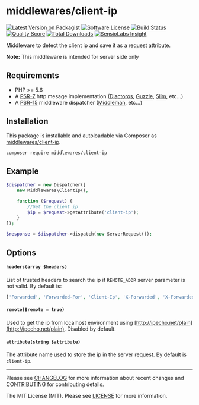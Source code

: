 # middlewares/client-ip

[![Latest Version on Packagist][ico-version]][link-packagist]
[![Software License][ico-license]](LICENSE.md)
[![Build Status][ico-travis]][link-travis]
[![Quality Score][ico-scrutinizer]][link-scrutinizer]
[![Total Downloads][ico-downloads]][link-downloads]
[![SensioLabs Insight][ico-sensiolabs]][link-sensiolabs]

Middleware to detect the client ip and save it as a request attribute.

**Note:** This middleware is intended for server side only

## Requirements

* PHP >= 5.6
* A [PSR-7](https://packagist.org/providers/psr/http-message-implementation) http mesage implementation ([Diactoros](https://github.com/zendframework/zend-diactoros), [Guzzle](https://github.com/guzzle/psr7), [Slim](https://github.com/slimphp/Slim), etc...)
* A [PSR-15](https://github.com/http-interop/http-middleware) middleware dispatcher ([Middleman](https://github.com/mindplay-dk/middleman), etc...)

## Installation

This package is installable and autoloadable via Composer as [middlewares/client-ip](https://packagist.org/packages/middlewares/client-ip).

```sh
composer require middlewares/client-ip
```

## Example

```php
$dispatcher = new Dispatcher([
	new Middlewares\ClientIp(),

    function ($request) {
        //Get the client ip
        $ip = $request->getAttribute('client-ip');
    }
]);

$response = $dispatcher->dispatch(new ServerRequest());
```

## Options

#### `headers(array $headers)`

List of trusted headers to search the ip if `REMOTE_ADDR` server parameter is not valid. By default is:

```php
['Forwarded', 'Forwarded-For', 'Client-Ip', 'X-Forwarded', 'X-Forwarded-For', 'X-Cluster-Client-Ip']
```

#### `remote($remote = true)`

Used to get the ip from localhost environment using [http://ipecho.net/plain](http://ipecho.net/plain). Disabled by default.

#### `attribute(string $attribute)`

The attribute name used to store the ip in the server request. By default is `client-ip`.

---

Please see [CHANGELOG](CHANGELOG.md) for more information about recent changes and [CONTRIBUTING](CONTRIBUTING.md) for contributing details.

The MIT License (MIT). Please see [LICENSE](LICENSE) for more information.

[ico-version]: https://img.shields.io/packagist/v/middlewares/client-ip.svg?style=flat-square
[ico-license]: https://img.shields.io/badge/license-MIT-brightgreen.svg?style=flat-square
[ico-travis]: https://img.shields.io/travis/middlewares/client-ip/master.svg?style=flat-square
[ico-scrutinizer]: https://img.shields.io/scrutinizer/g/middlewares/client-ip.svg?style=flat-square
[ico-downloads]: https://img.shields.io/packagist/dt/middlewares/client-ip.svg?style=flat-square
[ico-sensiolabs]: https://img.shields.io/sensiolabs/i/36786f5a-2a15-4399-8817-8f24fcd8c0b4.svg?style=flat-square

[link-packagist]: https://packagist.org/packages/middlewares/client-ip
[link-travis]: https://travis-ci.org/middlewares/client-ip
[link-scrutinizer]: https://scrutinizer-ci.com/g/middlewares/client-ip
[link-downloads]: https://packagist.org/packages/middlewares/client-ip
[link-sensiolabs]: https://insight.sensiolabs.com/projects/36786f5a-2a15-4399-8817-8f24fcd8c0b4
